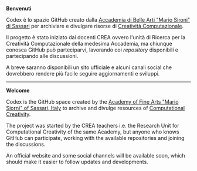 __Benvenuti__

Codex è lo spazio GitHub creato dalla [Accademia di Belle Arti "Mario Sironi" di Sassari](http://accademiasironi.it) per archiviare e divulgare risorse di [Creatività Computazionale](https://en.wikipedia.org/wiki/Computational_creativity).

Il progetto è stato iniziato dai docenti CREA ovvero l'unità di Ricerca per la Creatività Computazionale della medesima Accademia, ma chiunque conosca GitHub può parteciparvi, lavorando coi _repository_ disponibili e partecipando alle discussioni.

A breve saranno disponibili un sito ufficiale e alcuni canali social che dovrebbero rendere più facile seguire aggiornamenti e sviluppi.

---

__Welcome__

Codex is the GitHub space created by the [Academy of Fine Arts "Mario Siorni" of Sassari, Italy](http://accademiasironi.it) to archive and divulge resources of [Computational Creativity](https://en.wikipedia.org/wiki/Computational_creativity).

The project was started by the CREA teachers i.e. the Research Unit for Computational Creativity of the same Academy, but anyone who knows GitHub can participate, working with the available repositories and joining the discussions.

An official website and some social channels will be available soon, which should make it easier to follow updates and developments.
